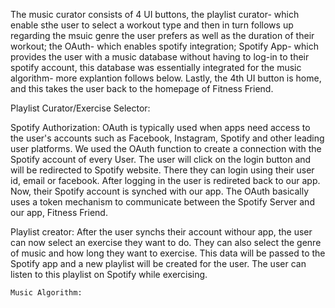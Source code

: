 The music curator consists of 4 UI buttons, the playlist curator- which enable sthe user to select a workout type and then in turn follows up regarding the msuic genre the user prefers as well as the duration of their workout; the OAuth- which enables spotify integration; Spotify App- which provides the user with a music database without having to log-in to their spotify account, this database was essentially integrated for the music algorithm- more explantion follows below. Lastly, the 4th UI button is home, and this takes the user back to the homepage of Fitness Friend. 

Playlist Curator/Exercise Selector: 



Spotify Authorization:
	OAuth is typically used when apps need access to the user's accounts such as Facebook, Instagram, Spotify and other leading user 	 platforms.
	We used the OAuth function to create a connection with the Spotify account of every User. 
	The user will click on the login button and will be redirected to Spotify website. 
	There they can login using their user id, email or facebook. After logging in the 
	user is redireted back to our app. Now, their Spotify account is synched with our app. 
	The OAuth basically uses a token mechanism to communicate between the Spotify Server and our app, Fitness Friend. 
	

Playlist creator:
	After the user synchs their account withour app, the user can now select an exercise they 
	want to do. They can also select the genre of music and how long they want to exercise. 
	This data will be passed to the Spotify app and a new playlist will be created for the
	user. The user can listen to this playlist on Spotify while exercising.
	
	Music Algorithm: 
	
	
	
